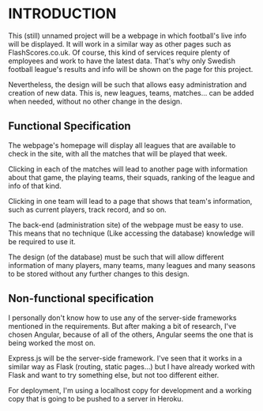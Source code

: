 # INTRODUCTION

This (still) unnamed project will be a webpage in which football's live info will 
be displayed. It will work in a similar way as other pages such as FlashScores.co.uk.
Of course, this kind of services require plenty of employees and work to have the
latest data. That's why only Swedish football league's results and info will be
shown on the page for this project.

Nevertheless, the design will be such that allows easy administration and creation
of new data. This is, new leagues, teams, matches... can be added when needed,
without no other change in the design.

## Functional Specification

The webpage's homepage will display all leagues that are available to check in
the site, with all the matches that will be played that week.

Clicking in each of the matches will lead to another page with information about
that game, the playing teams, their squads, ranking of the league and info of that
kind.

Clicking in one team will lead to a page that shows that team's information, such
as current players, track record, and so on.

The back-end (administration site) of the webpage must be easy to use. This means
that no technique (Like accessing the database) knowledge will be required to use
it.

The design (of the database) must be such that will allow different information
of many players, many teams, many leagues and many seasons to be stored without
any further changes to this design.

## Non-functional specification

I personally don't know how to use any of the server-side frameworks mentioned
in the requirements. But after making a bit of research, I've chosen Angular,
because of all of the others, Angular seems the one that is being worked the most
on.

Express.js will be the server-side framework. I've seen that it works in a similar
way as Flask (routing, static pages...) but I have already worked with Flask and
want to try something else, but not too different either.

For deployment, I'm using a localhost copy for development and a working copy that
is going to be pushed to a server in Heroku.
